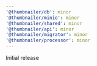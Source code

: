 ```yaml
---
'@thumbnailer/db': minor
'@thumbnailer/minio': minor
'@thumbnailer/shared': minor
'@thumbnailer/api': minor
'@thumbnailer/migrator': minor
'@thumbnailer/processor': minor
---
```


Initial release
